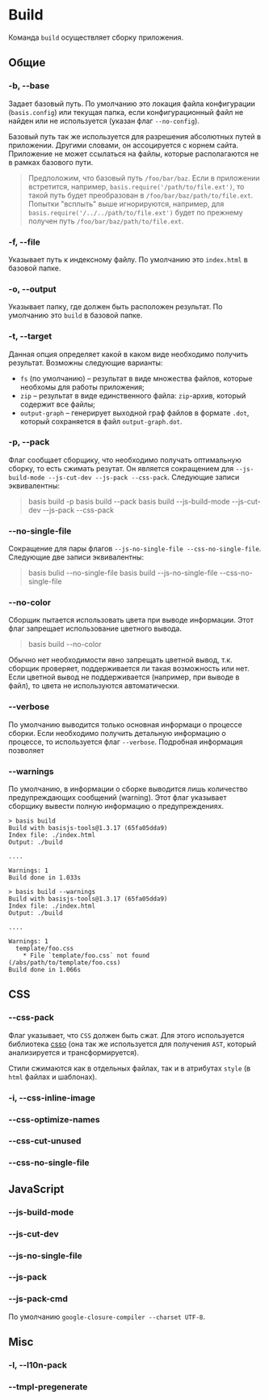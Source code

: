 # Build

Команда `build` осуществляет сборку приложения. 

## Общие

### -b, --base <path>

Задает базовый путь. По умолчанию это локация файла конфигурации (`basis.config`) или текущая папка, если конфигурационный файл не найден или не используется (указан флаг `--no-config`).

Базовый путь так же используется для разрешения абсолютных путей в приложении. Другими словами, он ассоцируется с корнем сайта. Приложение не может ссылаться на файлы, которые располагаются не в рамках базового пути.

> Предположим, что базовый путь `/foo/bar/baz`. Если в приложении встретится, например, `basis.require('/path/to/file.ext')`, то такой путь будет преобразован в `/foo/bar/baz/path/to/file.ext`. Попытки "всплыть" выше игнорируются, например, для `basis.require('/../../path/to/file.ext')` будет по прежнему получен путь `/foo/bar/baz/path/to/file.ext`.

### -f, --file <filename>

Указывает путь к индексному файлу. По умолчанию это `index.html` в базовой папке.

### -o, --output <path>

Указывает папку, где должен быть расположен результат. По умолчанию это `build` в базовой папке.

### -t, --target <target>

Данная опция определяет какой в каком виде необходимо получить результат. Возможны следующие варианты:

- `fs` (по умолчанию) – результат в виде множества файлов, которые необхомы для работы приложения;
- `zip` – результат в виде единственного файла: `zip`-архив, который содержит все файлы;
- `output-graph` – генерирует выходной граф файлов в формате `.dot`, который сохраняется в файл `output-graph.dot`.

### -p, --pack

Флаг сообщает сборщику, что необходимо получать оптимальную сборку, то есть сжимать резутат. Он является сокращением для `--js-build-mode --js-cut-dev --js-pack --css-pack`. Следующие записи эквивалентны:

> basis build -p
> basis build --pack
> basis build --js-build-mode --js-cut-dev --js-pack --css-pack

### --no-single-file

Сокращение для пары флагов `--js-no-single-file --css-no-single-file`. Следующие две записи эквивалентны:

> basis bulid --no-single-file
> basis build --js-no-single-file --css-no-single-file

                                     
### --no-color

Сборщик пытается использовать цвета при выводе информации. Этот флаг запрещает использование цветного вывода.

> basis build --no-color

Обычно нет необходимости явно запрещать цветной вывод, т.к. сборщик проверяет, поддерживается ли такая возможность или нет. Если цветной вывод не поддерживается (например, при выводе в файл), то цвета не используются автоматически.

### --verbose

По умолчанию выводится только основная информаци о процессе сборки. Если необходимо получить детальную информацию о процессе, то используется флаг `--verbose`. Подробная информация позволяет 

### --warnings

По умолчанию, в информации о сборке выводится лишь количество предупреждающих сообщений (warning). Этот флаг указывает сборщику вывести полную информацию о предупреждениях.

```
> basis build
Build with basisjs-tools@1.3.17 (65fa05dda9)
Index file: ./index.html
Output: ./build

....

Warnings: 1
Build done in 1.033s

> basis build --warnings
Build with basisjs-tools@1.3.17 (65fa05dda9)
Index file: ./index.html
Output: ./build

....

Warnings: 1
  template/foo.css
    * File `template/foo.css` not found (/abs/path/to/template/foo.css)
Build done in 1.066s
```

## CSS

### --css-pack

Флаг указывает, что `CSS` должен быть сжат. Для этого используется библиотека [csso](https://github.com/css/csso) (она так же используется для получения `AST`, который анализируется и трансформируется).

Стили сжимаются как в отдельных файлах, так и в атрибутах `style` (в `html` файлах и шаблонах).

### -i, --css-inline-image <max-size>

### --css-optimize-names

### --css-cut-unused

### --css-no-single-file

## JavaScript

### --js-build-mode

### --js-cut-dev

### --js-no-single-file

### --js-pack

### --js-pack-cmd <string>

По умолчанию `google-closure-compiler --charset UTF-8`.

## Misc
  
### -l, --l10n-pack

### --tmpl-pregenerate
